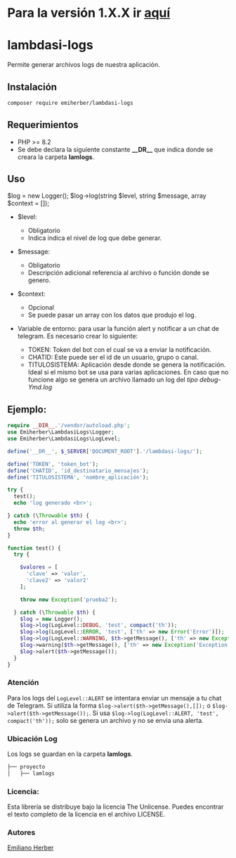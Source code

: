 # Para la versión 1.X.X ir [aquí](https://github.com/emiherber/lambdasi-logs/tree/v1.0.2)

# lambdasi-logs
Permite generar archivos logs de nuestra aplicación.

## Instalación
```bash
composer require emiherber/lambdasi-logs
```

## Requerimientos
- PHP >= 8.2
- Se debe declara la siguiente constante **\_\_DR__** que indica donde se creara la carpeta **lamlogs**.

## Uso
$log = new Logger();
$log->log(string $level, string $message, array $context = []);

- $level:
  - Obligatorio
  - Indica indica el nivel de log que debe generar.
- $message:
  - Obligatorio
  - Descripción adicional referencia al archivo o función donde se genero.
- $context:
  - Opcional
  - Se puede pasar un array con los datos que produjo el log.

- Variable de entorno: para usar la función alert y notificar a un chat de telegram. Es necesario crear lo siguiente:
  - TOKEN: Token del bot con el cual se va a enviar la notificación.
  - CHATID: Este puede ser el id de un usuario, grupo o canal.
  - TITULOSISTEMA: Aplicación desde donde se genera la notificación. Ideal si el mismo bot se usa para varias aplicaciones.
En caso que no funcione algo se genera un archivo llamado un log del *tipo debug-Ymd.log*

## Ejemplo:
```PHP
require __DIR__.'/vendor/autoload.php';
use Emiherber\LambdasiLogs\Logger;
use Emiherber\LambdasiLogs\LogLevel;

define('__DR__', $_SERVER['DOCUMENT_ROOT'].'/lambdasi-logs/');

define('TOKEN', 'token_bot');
define('CHATID', 'id_destinatario_mensajes');
define('TITULOSISTEMA', 'nombre_aplicación');

try {
  test();
  echo 'log generado <br>';

} catch (\Throwable $th) {
  echo 'error al generar el log <br>';
  throw $th;
}

function test() {
  try {

    $valores = [
      'clave' => 'valor',
      'clave2' => 'valor2'
    ];

    throw new Exception('prueba2');

  } catch (\Throwable $th) {
    $log = new Logger();
    $log->log(LogLevel::DEBUG, 'test', compact('th'));
    $log->log(LogLevel::ERROR, 'test', ['th' => new Error('Error')]);
    $log->log(LogLevel::WARNING, $th->getMessage(), ['th' => new Exception('Exception')]);
    $log->warning($th->getMessage(), ['th' => new Exception('Exception')]);
    $log->alert($th->getMessage());
  }
}

```

### Atención
Para los logs del `LogLevel::ALERT` se intentara enviar un mensaje a tu chat de Telegram. Si utiliza la forma `$log->alert($th->getMessage(),[]);` o `$log->alert($th->getMessage());`.
Si usa `$log->log(LogLevel::ALERT, 'test', compact('th'));` solo se genera un archivo y no se envia una alerta.



### Ubicación Log
Los logs se guardan en la carpeta **lamlogs**.
```bash
├── proyecto
│   ├── lamlogs
```

### Licencia:

Esta librería se distribuye bajo la licencia The Unlicense. Puedes encontrar el texto completo de la licencia en el archivo LICENSE.

### Autores
[Emiliano Herber](https://github.com/emiherber)